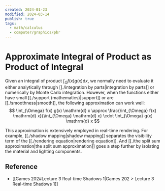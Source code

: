 ```yaml
---
created: 2024-01-23
modified: 2024-03-14
publish: true
tags:
  - math/calculus
  - computer/graphics/pbr
---
```

# Approximate Integral of Product as Product of Integral

Given an integral of product $\int_{\Omega} f(x) g(x) \mathrm{d} x$, we normally need to evaluate it either analytically through [[./integration by parts|integration by parts]] or numerically by Monte Carlo integration. However, when the functions either have small [[./support (mathematics)|support]] or are [[./smoothness|smooth]], the following approximation can work well:
$$
\int_{\Omega} f(x) g(x) \mathrm{d} x \approx \frac{\int_{\Omega} f(x) \mathrm{d} x}{\int_{\Omega} \mathrm{d} x} \cdot \int_{\Omega} g(x) \mathrm{d} x
$$

This approximation is extensively employed in real-time rendering. For example, [[./shadow mapping|shadow mapping]] separates the visibility term of the [[./rendering equation|rendering equation]]. And [[./the split sum approximation|the split sum approximation]] goes a step further by isolating the material and lighting components.

## Reference
- [[Games 202#Lecture 3 Real-time Shadows 1|Games 202 > Lecture 3 Real-time Shadows 1]]